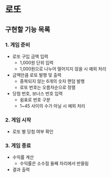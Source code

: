 # 로또

## 구현할 기능 목록

### 1. 게임 준비
- 로또 구입 금액 입력
  - 1,000원 단위 입력
  - 1,000원으로 나누어 떨어지지 않을 시 예외 처리
- 금액만큼 로또 발행 및 출력
  - 중복되지 않는 6개의 숫자 랜덤 발행
  - 로또 번호는 오름차순으로 정렬
- 당첨 번호, 보너스 번호 입력
  - 쉼표로 번호 구분
  - 1~45 사이의 수가 아닐 시 예외 처리

### 2. 게임 시작
- 로또 별 당첨 여부 확인

### 3. 게임 종료
- 수익률 계산
  - 수익률은 소수점 둘째 자리에서 반올림
- 결과 출력
